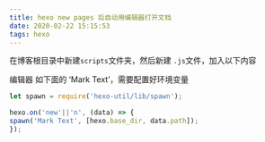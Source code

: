 ```yaml
---
title: hexo new pages 后自动用编辑器打开文档
date: 2020-02-22 15:15:53
tags: hexo
---
```


在博客根目录中新建`scripts`文件夹，然后新建 `.js`文件，加入以下内容

编辑器 如下面的 ‘Mark Text’，需要配置好环境变量

```javascript
let spawn = require('hexo-util/lib/spawn');

hexo.on('new'||'n', (data) => {
spawn('Mark Text', [hexo.base_dir, data.path]);
});
```

